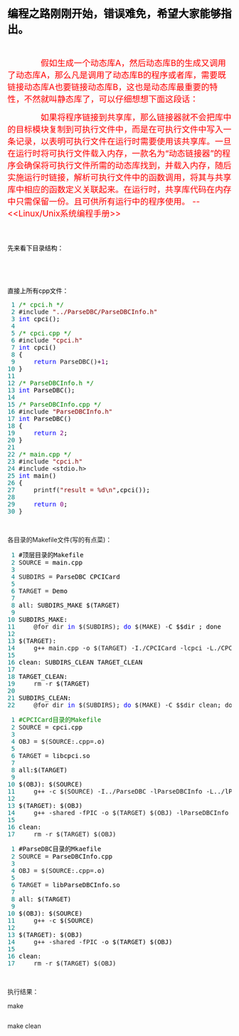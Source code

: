 <p><span style="color: #000000; font-size: 18pt;"><strong>编程之路刚刚开始，错误难免，希望大家能够指出。</strong></span></p>
<p>&nbsp;</p>
<p><span style="font-size: 14pt;">　　　　<span style="color: #ff0000;">假如生成一个动态库A，然后动态库B的生成又调用了动态库A，那么凡是调用了动态库B的程序或者库，需要既链接动态库A也要链接动态库B，这也是动态库最重要的特性，不然就叫静态库了，可以仔细想想下面这段话：</span></span></p>
<p><span style="font-size: 14pt;"><span style="color: #ff0000;">　　　　如果将程序链接到共享库，那么链接器就不会把库中的目标模块复制到可执行文件中，而是在可执行文件中写入一条记录，以表明可执行文件在运行时需要使用该共享库。一旦在运行时将可执行文件载入内存，一款名为&ldquo;动态链接器&rdquo;的程序会确保将可执行文件所需的动态库找到，并载入内存，随后实施运行时链接，解析可执行文件中的函数调用，将其与共享库中相应的函数定义关联起来。在运行时，共享库代码在内存中只需保留一份。且可供所有运行中的程序使用。 --&lt;&lt;Linux/Unix系统编程手册&gt;&gt;</span></span></p>
<p><span style="font-size: 14pt;"><span style="color: #ff0000;">　　　　</span></span></p>
<p><span style="color: #000000;">先来看下目录结构：</span></p>
<p>&nbsp;<img src="https://images2018.cnblogs.com/blog/1347181/201803/1347181-20180321151416221-1364751584.png" alt="" /></p>
<p>&nbsp;</p>
<p><span style="color: #000000;">直接上所有cpp文件：</span></p>
<div class="cnblogs_code">
<pre><span style="color: #008080;"> 1</span> <span style="color: #008000;">/*</span><span style="color: #008000;"> cpci.h </span><span style="color: #008000;">*/</span>
<span style="color: #008080;"> 2</span> #include <span style="color: #800000;">"</span><span style="color: #800000;">../ParseDBC/ParseDBCInfo.h</span><span style="color: #800000;">"</span>
<span style="color: #008080;"> 3</span> <span style="color: #0000ff;">int</span><span style="color: #000000;"> cpci();
</span><span style="color: #008080;"> 4</span> 
<span style="color: #008080;"> 5</span> <span style="color: #008000;">/*</span><span style="color: #008000;"> cpci.cpp </span><span style="color: #008000;">*/</span>
<span style="color: #008080;"> 6</span> #include <span style="color: #800000;">"</span><span style="color: #800000;">cpci.h</span><span style="color: #800000;">"</span>
<span style="color: #008080;"> 7</span> <span style="color: #0000ff;">int</span><span style="color: #000000;"> cpci()
</span><span style="color: #008080;"> 8</span> <span style="color: #000000;">{
</span><span style="color: #008080;"> 9</span>     <span style="color: #0000ff;">return</span> ParseDBC()+<span style="color: #800080;">1</span><span style="color: #000000;">;
</span><span style="color: #008080;">10</span> <span style="color: #000000;">}
</span><span style="color: #008080;">11</span> 
<span style="color: #008080;">12</span> <span style="color: #008000;">/*</span><span style="color: #008000;"> ParseDBCInfo.h </span><span style="color: #008000;">*/</span>
<span style="color: #008080;">13</span> <span style="color: #0000ff;">int</span><span style="color: #000000;"> ParseDBC();
</span><span style="color: #008080;">14</span> 
<span style="color: #008080;">15</span> <span style="color: #008000;">/*</span><span style="color: #008000;"> ParseDBCInfo.cpp </span><span style="color: #008000;">*/</span>
<span style="color: #008080;">16</span> #include <span style="color: #800000;">"</span><span style="color: #800000;">ParseDBCInfo.h</span><span style="color: #800000;">"</span>
<span style="color: #008080;">17</span> <span style="color: #0000ff;">int</span><span style="color: #000000;"> ParseDBC()
</span><span style="color: #008080;">18</span> <span style="color: #000000;">{
</span><span style="color: #008080;">19</span>     <span style="color: #0000ff;">return</span> <span style="color: #800080;">2</span><span style="color: #000000;">;
</span><span style="color: #008080;">20</span> <span style="color: #000000;">}
</span><span style="color: #008080;">21</span> 
<span style="color: #008080;">22</span> <span style="color: #008000;">/*</span><span style="color: #008000;"> main.cpp </span><span style="color: #008000;">*/</span>
<span style="color: #008080;">23</span> #include <span style="color: #800000;">"</span><span style="color: #800000;">cpci.h</span><span style="color: #800000;">"</span>
<span style="color: #008080;">24</span> #include &lt;stdio.h&gt;
<span style="color: #008080;">25</span> <span style="color: #0000ff;">int</span><span style="color: #000000;"> main()
</span><span style="color: #008080;">26</span> <span style="color: #000000;">{
</span><span style="color: #008080;">27</span>     printf(<span style="color: #800000;">"</span><span style="color: #800000;">result = %d\n</span><span style="color: #800000;">"</span><span style="color: #000000;">,cpci());
</span><span style="color: #008080;">28</span> 
<span style="color: #008080;">29</span>     <span style="color: #0000ff;">return</span> <span style="color: #800080;">0</span><span style="color: #000000;">;
</span><span style="color: #008080;">30</span> }</pre>
</div>
<p>&nbsp;</p>
<p>各目录的Makefile文件(写的有点菜)：</p>
<div class="cnblogs_code">
<pre><span style="color: #008080;"> 1</span> <span style="color: #000000;">#顶层目录的Makefile
</span><span style="color: #008080;"> 2</span> SOURCE =<span style="color: #000000;"> main.cpp
</span><span style="color: #008080;"> 3</span> 
<span style="color: #008080;"> 4</span> SUBDIRS =<span style="color: #000000;"> ParseDBC CPCICard 
</span><span style="color: #008080;"> 5</span> 
<span style="color: #008080;"> 6</span> TARGET =<span style="color: #000000;"> Demo
</span><span style="color: #008080;"> 7</span> 
<span style="color: #008080;"> 8</span> <span style="color: #000000;">all: SUBDIRS_MAKE $(TARGET)
</span><span style="color: #008080;"> 9</span> 
<span style="color: #008080;">10</span> <span style="color: #000000;">SUBDIRS_MAKE:
</span><span style="color: #008080;">11</span>     @for dir <span style="color: #0000ff;">in</span> $(SUBDIRS); <span style="color: #0000ff;">do</span> $(MAKE) -<span style="color: #000000;">C $$dir ; done
</span><span style="color: #008080;">12</span> 
<span style="color: #008080;">13</span> <span style="color: #000000;">$(TARGET):
</span><span style="color: #008080;">14</span>     g++ main.cpp -o $(TARGET) -I./CPCICard -lcpci -L./CPCICard -lParseDBCInfo -L./<span style="color: #000000;">ParseDBC
</span><span style="color: #008080;">15</span> 
<span style="color: #008080;">16</span> <span style="color: #000000;">clean: SUBDIRS_CLEAN TARGET_CLEAN
</span><span style="color: #008080;">17</span> 
<span style="color: #008080;">18</span> <span style="color: #000000;">TARGET_CLEAN:
</span><span style="color: #008080;">19</span>     rm -<span style="color: #000000;">r $(TARGET)
</span><span style="color: #008080;">20</span> 
<span style="color: #008080;">21</span> <span style="color: #000000;">SUBDIRS_CLEAN:
</span><span style="color: #008080;">22</span>     @for dir <span style="color: #0000ff;">in</span> $(SUBDIRS); <span style="color: #0000ff;">do</span> $(MAKE) -C $$dir clean; done</pre>
</div>
<div class="cnblogs_code">
<pre><span style="color: #008080;"> 1</span> <span style="color: #008000;">#</span><span style="color: #008000;">CPCICard目录的Makefile</span>
<span style="color: #008080;"> 2</span> SOURCE =<span style="color: #000000;"> cpci.cpp
</span><span style="color: #008080;"> 3</span> 
<span style="color: #008080;"> 4</span> OBJ = $(SOURCE:.cpp=<span style="color: #000000;">.o)
</span><span style="color: #008080;"> 5</span> 
<span style="color: #008080;"> 6</span> TARGET =<span style="color: #000000;"> libcpci.so
</span><span style="color: #008080;"> 7</span> 
<span style="color: #008080;"> 8</span> <span style="color: #000000;">all:$(TARGET)
</span><span style="color: #008080;"> 9</span> 
<span style="color: #008080;">10</span> <span style="color: #000000;">$(OBJ): $(SOURCE)
</span><span style="color: #008080;">11</span>     g++ -c $(SOURCE) -I../ParseDBC -lParseDBCInfo -L../<span style="color: #000000;">lParseDBC
</span><span style="color: #008080;">12</span> 
<span style="color: #008080;">13</span> <span style="color: #000000;">$(TARGET): $(OBJ)
</span><span style="color: #008080;">14</span>     g++ -shared -fPIC -o $(TARGET) $(OBJ) -lParseDBCInfo -L../<span style="color: #000000;">ParseDBC
</span><span style="color: #008080;">15</span> 
<span style="color: #008080;">16</span> <span style="color: #000000;">clean:
</span><span style="color: #008080;">17</span>     rm -r $(TARGET) $(OBJ)</pre>
</div>
<div class="cnblogs_code">
<pre><span style="color: #008080;"> 1</span> <span style="color: #000000;">#ParseDBC目录的Mkaefile
</span><span style="color: #008080;"> 2</span> SOURCE =<span style="color: #000000;"> ParseDBCInfo.cpp
</span><span style="color: #008080;"> 3</span> 
<span style="color: #008080;"> 4</span> OBJ = $(SOURCE:.cpp=<span style="color: #000000;">.o)
</span><span style="color: #008080;"> 5</span> 
<span style="color: #008080;"> 6</span> TARGET =<span style="color: #000000;"> libParseDBCInfo.so
</span><span style="color: #008080;"> 7</span> 
<span style="color: #008080;"> 8</span> <span style="color: #000000;">all: $(TARGET)
</span><span style="color: #008080;"> 9</span> 
<span style="color: #008080;">10</span> <span style="color: #000000;">$(OBJ): $(SOURCE)
</span><span style="color: #008080;">11</span>     g++ -<span style="color: #000000;">c $(SOURCE)
</span><span style="color: #008080;">12</span> 
<span style="color: #008080;">13</span> <span style="color: #000000;">$(TARGET): $(OBJ)
</span><span style="color: #008080;">14</span>     g++ -shared -fPIC -<span style="color: #000000;">o $(TARGET) $(OBJ)
</span><span style="color: #008080;">15</span> 
<span style="color: #008080;">16</span> <span style="color: #000000;">clean:
</span><span style="color: #008080;">17</span>     rm -r $(TARGET) $(OBJ)</pre>
</div>
<p>&nbsp;</p>
<p>执行结果：</p>
<p>make</p>
<p><img src="https://images2018.cnblogs.com/blog/1347181/201803/1347181-20180321151254309-1534794549.png" alt="" /></p>
<p>make clean</p>
<p>&nbsp;<img src="https://images2018.cnblogs.com/blog/1347181/201803/1347181-20180321151324655-1978039248.png" alt="" /></p>
<p>&nbsp;</p>